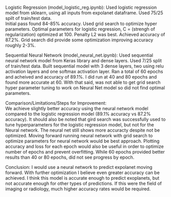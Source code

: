Logistic Regression (model_logistic_reg.ipynb):  Used logistic regression model from sklearn, using all inputs from expolanet dataframe.  Used  75/25 spilt of train/test data.  
Initial pass found 84-85% accuracy.
Used grid search to optimize hyper parameters.  Optimal parameters for logistic regression, C = (strengh of regularization) optimized at 100.  Penalty L2 was best.  Achieved accuracy of 87.2%.
Grid search did provide some optimization improving accuracy roughly 2-3%.

Sequential Neural Network (model_neural_net.ipynb):  Used sequential neural network model from Keras library and dense layers.  Used 7/25 split of train/test data.
Built sequential model with 3 dense layers, two using relu activation layers and one softmax activation layer.
Ran a total of 60 epochs and acheived and accuracy of 89.1%.
I did run at 40 and 80 epochs and found more accurate at 60.  With that said, was not able to get grid search hyper parameter tuning to work on Neural Net model so did not find optimal parameters.


Comparison/Limitations/Steps for Improvement:  
We achieve slightly better accuracy using the neural network model compared to the logistic regression model (89.1% accuracy vs 87.2% accuracy).
It should also be noted that gird search was successfully used to tune hyperparameters for the logistic regression model, but not for the Neural network.
The neural net still shows more accuracty despite not be optimized.
Moving forward running neural network with grid search to optimize parameters for neural network would be best approach.
Plotting accuracy and loss for each epoch would also be useful in order to optimize number of epochs and prevent overfitting.  While 60 epochs provided better results than 40 or 80 epochs, did not see progress by epoch.

Conclusion:  I would use a neural network to predict expolanet moving forward.  With further optimization I believe even greater accuracy can be achieved.
I think this model is accurate enough to predict exoplanets, but not accurate enough for other types of predictions.  If this were the field of imaging or radiology, much higher accuracy rates would be required.
